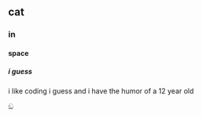 ## cat
### in
#### space
##### i guess
i like coding i guess and i have the humor of a 12 year old






 ඞ
